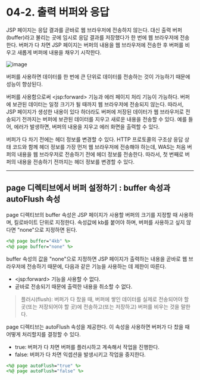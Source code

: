 # 04-2. 출력 버퍼와 응답
JSP 페이지는 응답 결과를 곧바로 웹 브라우저에 전송하지 않는다. 
대신 출력 버퍼(buffer)라고 불리는 곳에 임시로 응답 결과를 저장했다가 한 번에 웹 브라우저에 전송한다.
버퍼가 다 차면 JSP 페이지는 버퍼의 내용을 웹 브라우저에 전송한 후 버퍼를 비우고 새롭게 버퍼에 내용을 채우기 시작한다.

![image](https://github.com/GYUNGAEEEE/WebProgramming/assets/158580466/45d94ccb-39f9-427d-bb69-6fa1ed0d0e0f)

버퍼를 사용하면 데이터를 한 번에 큰 단위로 데이터를 전송하는 것이 가능하기 때문에 성능이 향상된다.

버퍼를 사용함으로써 \<jsp:forward> 기능과 에러 페이지 처리 기능이 가능하다.
버퍼에 보관된 데이터는 일정 크기가 될 때까지 웹 브라우저에 전송되지 않는다.
따라서, JSP 페이지가 생성한 내용이 있다 하더라도 
버퍼에 저장된 데이터가 웹 브라우저로 전송되기 전까지는 버퍼에 보관된 데이터를 지우고 새로운 내용을 전송할 수 있다.
예를 들어, 에러가 발생하면, 버퍼의 내용을 지우고 에러 화면을 출력할 수 있다.

버퍼가 다 차기 전에는 헤더 정보를 변경할 수 있다.
HTTP 프로토콜의 구조상 응답 상태 코드와 함께 헤더 정보를 가장 먼저 웹 브라우저에 전송해야 하는데,
WAS는 처음 버퍼의 내용을 웹 브라우저로 전송하기 전에 헤더 정보를 전송한다.
따라서, 첫 번째로 버퍼의 내용을 전송하기 전까지는 헤더 정보를 변경할 수 있다.
***
## page 디렉티브에서 버퍼 설정하기 : buffer 속성과 autoFlush 속성
page 디렉티브의 buffer 속성은 JSP 페이지가 사용할 버퍼의 크기를 지정할 때 사용하며, 킬로바이트 단위로 지정한다.
속성값에 kb를 붙어야 하며, 버퍼를 사용하고 싶지 않다면 "none"으로 지정하면 된다.
```jsp
<%@ page buffer="4kb" %>
<%@ page buffer="none" %>
```
buffer 속성의 값을 "none"으로 지정하면 JSP 페이지가 출력하는 내용을 곧바로 웹 브라우저에 전송하기 때문에, 
다음과 같은 기능을 사용하는 데 제한이 따른다.
- \<jsp:forward> 기능을 사용할 수 없다.
- 곧바로 전송되기 때문에 출력한 내용을 취소할 수 없다.

> 플러시(flush): 버퍼가 다 찼을 때, 버퍼에 쌓인 데이터를 실제로 전송되어야 할 곳(또는 저장되어야 할 곳)에 전송하고(또는 저장하고)
> 버퍼를 비우는 것을 말한다.

page 디렉티브는 autoFlush 속성을 제공한다. 이 속성을 사용하면 버퍼가 다 찼을 때 어떻게 처리할지를 결정할 수 있다.
- true: 버퍼가 다 차면 버퍼를 플러시하고 계속해서 작업을 진행한다.
- false: 버퍼가 다 차면 익셉션을 발생시키고 작업을 중지한다.
```jsp
<%@ page autoFlush="true" %>
<%@ page autoFlush="false" %>
```
